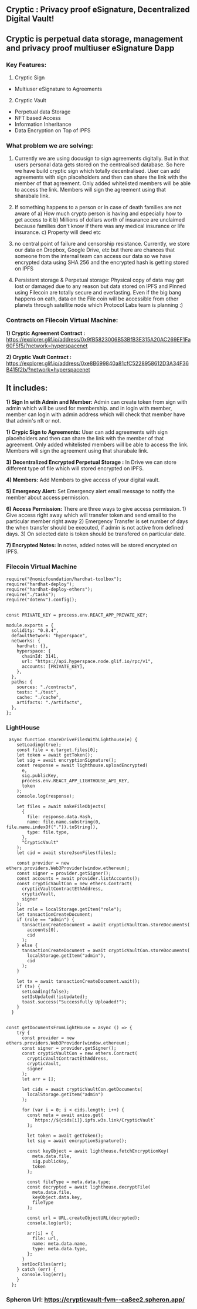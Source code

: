 ## Cryptic : Privacy proof eSignature, Decentralized Digital Vault! 

## Cryptic is perpetual data storage, management and privacy proof multiuser eSignature Dapp

### Key Features:

1. Cryptic Sign

- Multiuser eSignature to Agreements

2. Cryptic Vault

- Perpetual data Storage
- NFT based Access
- Information Inheritance
- Data Encryption on Top of IPFS

### What problem we are solving:

1. Currently we are using docusign to sign agreements digitally. But in that users personal data gets stored on the centrealised database. So here we have build cryptic sign which totally decentralised. User can add agreements with sign placeholders and then can share the link with the member of that agreement. Only added whitelisted members will be able to access the link. Members will sign the agreement using that sharabale link.

2. If something happens to a person or in case of death families are not aware of a) How much crypto person is having and especially how to get access to it b) Millions of dollars worth of insurance are unclaimed because families don't know if there was any medical insurance or life insurance. c) Property will deed etc

3. no central point of failure and censorship resistance. Currently, we store our data on Dropbox, Google Drive, etc but there are chances that someone from the internal team can access our data so we have encrypted data using SHA 256 and the encrypted hash is getting stored on IPFS

4. Persistent storage & Perpetual storage: Physical copy of data may get lost or damaged due to any reason but data stored on IPFS and Pinned using Filecoin are totally secure and everlasting. Even if the big bang happens on eath, data on the File coin will be accessible from other planets through satellite node which Protocol Labs team is planning :)

### Contracts on Filecoin Virtual Machine:

**1) Cryptic Agreement Contract :** https://explorer.glif.io/address/0x9fB5823006B53BfB3E315A20AC269EF1Fa60F5f5/?network=hyperspacenet

**2) Cryptic Vault Contract :** https://explorer.glif.io/address/0xe8B699840a81cfC5228958612D3A34F36B415f2b/?network=hyperspacenet


## It includes:

**1) Sign In with Admin and Member:** Admin can create token from sign with admin which will be used for membership. and in login with member, member can login with admin address which will check that member have that admin's nft or not.

**1) Crypic Sign to Agreements:** User can add agreements with sign placeholders and then can share the link with the member of that agreement. Only added whitelisted members will be able to access the link. Members will sign the agreement using that sharabale link.

**3) Decentralized Encrypted Perpetual Storage :** In Drive we can store different type of file which will stored encrypted on IPFS.

**4) Members:** Add Members to give access of your digital vault.

**5) Emergency Alert:** Set Emergency alert email message to notify the member about access permission.

**6) Access Permission:** There are three ways to give access permission. 1) Give access right away which will transfer token and send email to the particular member right away 2) Emergency Transfer is set number of days the when transfer should be executed, if admin is not active from defined days. 3) On selected date is token should be transfered on particular date.

**7) Encrypted Notes:** In notes, added notes will be stored encrypted on IPFS.

### Filecoin Virtual Machine

```
require("@nomicfoundation/hardhat-toolbox");
require("hardhat-deploy");
require("hardhat-deploy-ethers");
require("./tasks");
require("dotenv").config();


const PRIVATE_KEY = process.env.REACT_APP_PRIVATE_KEY;

module.exports = {
  solidity: "0.8.4",
  defaultNetwork: "hyperspace",
  networks: {
    hardhat: {},
    hyperspace: {
      chainId: 3141,
      url: "https://api.hyperspace.node.glif.io/rpc/v1",
      accounts: [PRIVATE_KEY],
    },
  },
  paths: {
    sources: "./contracts",
    tests: "./test",
    cache: "./cache",
    artifacts: "./artifacts",
  },
};

```

### LightHouse

```
 async function storeDriveFilesWithLighthouse(e) {
    setLoading(true);
    const file = e.target.files[0];
    let token = await getToken();
    let sig = await encryptionSignature();
    const response = await lighthouse.uploadEncrypted(
      e,
      sig.publicKey,
      process.env.REACT_APP_LIGHTHOUSE_API_KEY,
      token
    );
    console.log(response);

    let files = await makeFileObjects(
      {
        file: response.data.Hash,
        name: file.name.substring(0, file.name.indexOf(".")).toString(),
        type: file.type,
      },
      "CrypticVault"
    );
    let cid = await storeJsonFiles(files);

    const provider = new ethers.providers.Web3Provider(window.ethereum);
    const signer = provider.getSigner();
    const accounts = await provider.listAccounts();
    const crypticVaultCon = new ethers.Contract(
      crypticVaultContractEthAddress,
      crypticVault,
      signer
    );
    let role = localStorage.getItem("role");
    let tansactionCreateDocument;
    if (role == "admin") {
      tansactionCreateDocument = await crypticVaultCon.storeDocuments(
        accounts[0],
        cid
      );
    } else {
      tansactionCreateDocument = await crypticVaultCon.storeDocuments(
        localStorage.getItem("admin"),
        cid
      );
    }

    let tx = await tansactionCreateDocument.wait();
    if (tx) {
      setLoading(false);
      setIsUpdated(!isUpdated);
      toast.success("Successfully Uploaded!");
    }
  }

```


```

const getDocumentsFromLightHouse = async () => {
    try {
      const provider = new ethers.providers.Web3Provider(window.ethereum);
      const signer = provider.getSigner();
      const crypticVaultCon = new ethers.Contract(
        crypticVaultContractEthAddress,
        crypticVault,
        signer
      );
      let arr = [];

      let cids = await crypticVaultCon.getDocuments(
        localStorage.getItem("admin")
      );

      for (var i = 0; i < cids.length; i++) {
        const meta = await axios.get(
          `https://${cids[i]}.ipfs.w3s.link/CrypticVault`
        );

        let token = await getToken();
        let sig = await encryptionSignature();

        const keyObject = await lighthouse.fetchEncryptionKey(
          meta.data.file,
          sig.publicKey,
          token
        );

        const fileType = meta.data.type;
        const decrypted = await lighthouse.decryptFile(
          meta.data.file,
          keyObject.data.key,
          fileType
        );

        const url = URL.createObjectURL(decrypted);
        console.log(url);

        arr[i] = {
          file: url,
          name: meta.data.name,
          type: meta.data.type,
        };
      }
      setDocFiles(arr);
    } catch (err) {
      console.log(err);
    }
  };

```

### Spheron Url: https://crypticvault-fvm--ca8ee2.spheron.app/
